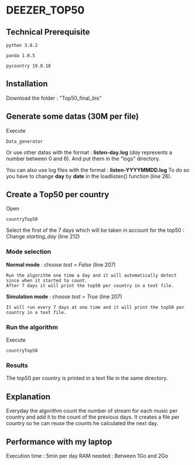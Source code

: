 
# DEEZER_TOP50

## Technical Prerequisite

```
python 3.8.2
```

```
panda 1.0.5
```

```
pycountry 19.8.18
```


## Installation

Download the folder : "Top50_final_bis"

## Generate some datas (30M per file)

Execute 
```
Data_generator
```
Or use other datas with the format : **listen-day.log**    (*day* represents a number between 0 and 6).
And put them in the "logs" directory.

You can also use log files with the format : **listen-YYYYMMDD.log**
To do so you have to change **day** by **date** in the loadlisten() function (line 26).


 ## Create a Top50 per country
 Open 
 ```
countryTop50
```

Select the first of the 7 days which will be taken in account for the top50 :
Change *starting_day* (line 212)


### Mode selection

**Normal mode** : choose *test = False* (line 207)
```
Run the algorithm one time a day and it will automatically detect since when it started to count.
After 7 days it will print the top50 per country in a text file.
```

**Simulation mode** : choose *test = True* (line 207)
```
It will run every 7 days at one time and it will print the top50 per country in a text file.
```

### Run the algorithm
Execute
```
countryTop50
```

### Results
The top50 per country is printed in a text file in the same directory.


## Explanation

Everyday the algorithm count the number of stream for each music per country and add it to the count of the previous days.
It creates a file per country so he can reuse the counts he calculated the next day.

## Performance with my laptop
Execution time : 5min per day
RAM needed : Between 1Go and 2Go


